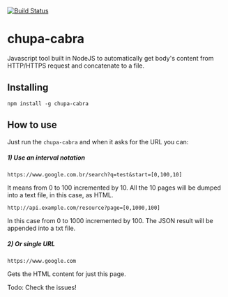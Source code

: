 [![Build Status](https://travis-ci.org/raphaklaus/chupa-cabra.png)](https://travis-ci.org/raphaklaus/chupa-cabra)

# chupa-cabra
Javascript tool built in NodeJS to automatically get body's content from HTTP/HTTPS request and concatenate to a file.

## Installing

    npm install -g chupa-cabra 

## How to use
Just run the ```chupa-cabra``` and when it asks for the URL you can:

##### 1) Use an interval notation
    https://www.google.com.br/search?q=test&start=[0,100,10]

It means from 0 to 100 incremented by 10. All the 10 pages will be dumped into a text file, in this case, as HTML. 

    http://api.example.com/resource?page=[0,1000,100]

In this case from 0 to 1000 incremented by 100. The JSON result will be appended into a txt file.

##### 2) Or single URL
    https://www.google.com
Gets the HTML content for just this page. 

Todo: Check the issues!
